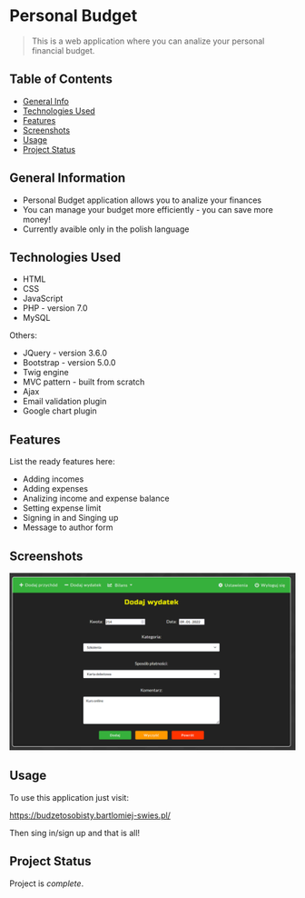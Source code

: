 # Personal Budget
> This is a web application where you can analize your personal financial budget.

## Table of Contents
* [General Info](#general-information)
* [Technologies Used](#technologies-used)
* [Features](#features)
* [Screenshots](#screenshots)
* [Usage](#usage)
* [Project Status](#project-status)

## General Information
- Personal Budget application allows you to analize your finances
- You can manage your budget more efficiently - you can save more money!
- Currently avaible only in the polish language


## Technologies Used
- HTML
- CSS
- JavaScript
- PHP - version 7.0
- MySQL

Others:
- JQuery - version 3.6.0
- Bootstrap - version 5.0.0
- Twig engine
- MVC pattern - built from scratch
- Ajax
- Email validation plugin
- Google chart plugin

## Features
List the ready features here:
- Adding incomes
- Adding expenses
- Analizing income and expense balance
- Setting expense limit
- Signing in and Singing up 
- Message to author form

## Screenshots
![Screen](https://github.com/Bartek030/BudgetMVC/blob/main/screen.PNG?raw=true)

## Usage
To use this application just visit:

https://budzetosobisty.bartlomiej-swies.pl/

Then sing in/sign up and that is all!

## Project Status
Project is _complete_.

